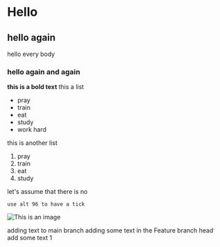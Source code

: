 # Hello
## hello again 
hello every body
### hello again and again
**this is a bold text**
this a list
- pray
- train
- eat 
- study
- work hard

this is another list

1. pray
2. train
3. eat
4. study

let's assume that there is no

`use alt 96 to have a tick`

![This is an image](https://myoctocat.com/assets/images/base-octocat.svg)

adding text to main branch
adding some text in the Feature branch
head
add some text 1